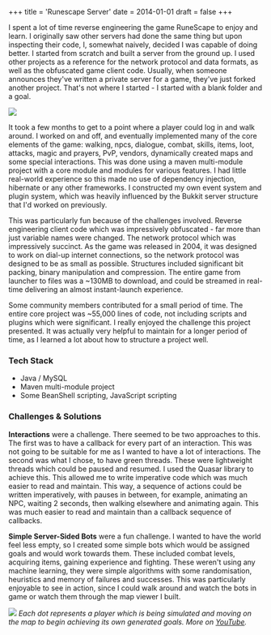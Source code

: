 +++
title = 'Runescape Server'
date = 2014-01-01
draft = false
+++

I spent a lot of time reverse engineering the game RuneScape to enjoy and learn. I originally saw other servers had done
the same thing but upon inspecting their code, I, somewhat naively, decided I was capable of doing better. I started 
from scratch and built a server from the ground up. I used other projects as a reference for the network protocol and 
data formats, as well as the obfuscated game client code. Usually, when someone announces they've written a private server 
for a game, they've just forked another project. That's not where I started - I started with a blank folder and a goal.

![](/projects/bots.png)

It took a few months to get to a point where a player could log in and walk around. I worked on and off,
and eventually implemented many of the core elements of the game: walking, npcs, dialogue, combat, skills, items, loot, 
attacks, magic and prayers, PvP, vendors, dynamically created maps and some special interactions. This was done
using a maven multi-module project with a core module and modules for various features. I had little real-world experience
so this made no use of dependency injection, hibernate or any other frameworks. I constructed my own event system and
plugin system, which was heavily influenced by the Bukkit server structure that I'd worked on previously.

This was particularly fun because of the challenges involved. Reverse engineering client code which was impressively 
obfuscated - far more than just variable names were changed. The network protocol which was impressively succinct. As 
the game was released in 2004, it was designed to work on dial-up internet connections, so the network protocol was 
designed to be as small as possible. Structures included significant bit packing, binary manipulation and compression.
The entire game from launcher to files was a ~130MB to download, and could be streamed in real-time delivering an almost
instant-launch experience.

Some community members contributed for a small period of time. The entire core project was ~55,000 lines of code,
not including scripts and plugins which were significant. I really enjoyed the challenge this project presented. It was
actually very helpful to maintain for a longer period of time, as I learned a lot about how to structure a project well.

### Tech Stack
* Java / MySQL
* Maven multi-module project
* Some BeanShell scripting, JavaScript scripting

### Challenges & Solutions
**Interactions** were a challenge. There seemed to be two approaches to this. The first was to have a callback for every
part of an interaction. This was not going to be suitable for me as I wanted to have a lot of interactions. The second
was what I chose, to have green threads. These were lightweight threads which could be paused and resumed. I used the
Quasar library to achieve this. This allowed me to write imperative code which was much easier to read and maintain.
This way, a sequence of actions could be written imperatively, with pauses in between, for example, animating an NPC,
waiting 2 seconds, then walking elsewhere and animating again. This was much easier to read and maintain than a callback
sequence of callbacks.

**Simple Server-Sided Bots** were a fun challenge. I wanted to have the world feel less empty, so I created some simple
bots which would be assigned goals and would work towards them. These included combat levels, acquiring items, gaining 
experience and fighting. These weren't using any machine learning, they were simple algorithms with some randomisation,
heuristics and memory of failures and successes. This was particularly enjoyable to see in action, since I could walk
around and watch the bots in game or watch them through the map viewer I built.

![](/projects/rune_bots.gif)
_Each dot represents a player which is being simulated and moving on the map to begin achieving its own generated goals. 
More on [YouTube](https://www.youtube.com/watch?v=FV6uD2vO_EM)._
